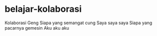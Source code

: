 # belajar-kolaborasi
Kolaborasi Geng
Siapa yang semangat cung
Saya saya saya
Siapa yang pacarnya gemesin
Aku aku aku
